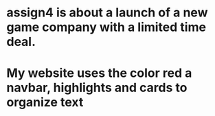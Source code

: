 # assign4 is about a launch of a new game company with a limited time deal.
# My website uses the color red a navbar, highlights and cards to organize text
